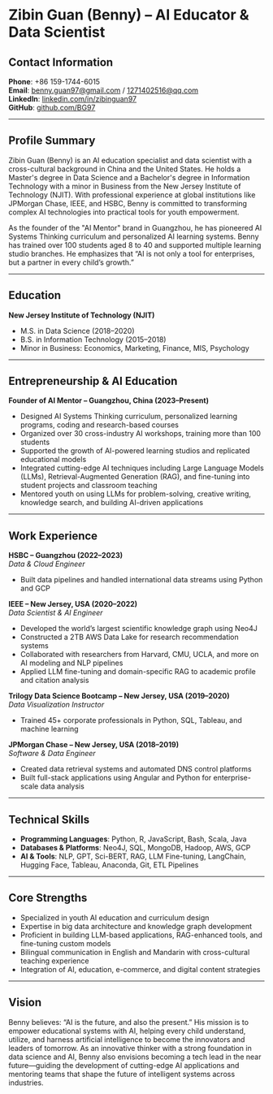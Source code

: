 # Zibin Guan (Benny) – AI Educator & Data Scientist

## Contact Information  
**Phone**: +86 159-1744-6015  
**Email**: benny.guan97@gmail.com / 1271402516@qq.com  
**LinkedIn**: [linkedin.com/in/zibinguan97](https://www.linkedin.com/in/zibinguan97)  
**GitHub**: [github.com/BG97](https://github.com/BG97)

---

## Profile Summary  
Zibin Guan (Benny) is an AI education specialist and data scientist with a cross-cultural background in China and the United States. He holds a Master's degree in Data Science and a Bachelor's degree in Information Technology with a minor in Business from the New Jersey Institute of Technology (NJIT). With professional experience at global institutions like JPMorgan Chase, IEEE, and HSBC, Benny is committed to transforming complex AI technologies into practical tools for youth empowerment.

As the founder of the "AI Mentor" brand in Guangzhou, he has pioneered AI Systems Thinking curriculum and personalized AI learning systems. Benny has trained over 100 students aged 8 to 40 and supported multiple learning studio branches. He emphasizes that “AI is not only a tool for enterprises, but a partner in every child’s growth.”

---

## Education  
**New Jersey Institute of Technology (NJIT)**  
- M.S. in Data Science (2018–2020)  
- B.S. in Information Technology (2015–2018)  
- Minor in Business: Economics, Marketing, Finance, MIS, Psychology

---

## Entrepreneurship & AI Education  
**Founder of AI Mentor – Guangzhou, China (2023–Present)**  
- Designed AI Systems Thinking curriculum, personalized learning programs, coding and research-based courses  
- Organized over 30 cross-industry AI workshops, training more than 100 students  
- Supported the growth of AI-powered learning studios and replicated educational models  
- Integrated cutting-edge AI techniques including Large Language Models (LLMs), Retrieval-Augmented Generation (RAG), and fine-tuning into student projects and classroom teaching  
- Mentored youth on using LLMs for problem-solving, creative writing, knowledge search, and building AI-driven applications

---

## Work Experience  

**HSBC – Guangzhou (2022–2023)**  
*Data & Cloud Engineer*  
- Built data pipelines and handled international data streams using Python and GCP

**IEEE – New Jersey, USA (2020–2022)**  
*Data Scientist & AI Engineer*  
- Developed the world’s largest scientific knowledge graph using Neo4J  
- Constructed a 2TB AWS Data Lake for research recommendation systems  
- Collaborated with researchers from Harvard, CMU, UCLA, and more on AI modeling and NLP pipelines  
- Applied LLM fine-tuning and domain-specific RAG to academic profile and citation analysis

**Trilogy Data Science Bootcamp – New Jersey, USA (2019–2020)**  
*Data Visualization Instructor*  
- Trained 45+ corporate professionals in Python, SQL, Tableau, and machine learning

**JPMorgan Chase – New Jersey, USA (2018–2019)**  
*Software & Data Engineer*  
- Created data retrieval systems and automated DNS control platforms  
- Built full-stack applications using Angular and Python for enterprise-scale data analysis

---

## Technical Skills  
- **Programming Languages**: Python, R, JavaScript, Bash, Scala, Java  
- **Databases & Platforms**: Neo4J, SQL, MongoDB, Hadoop, AWS, GCP  
- **AI & Tools**: NLP, GPT, Sci-BERT, RAG, LLM Fine-tuning, LangChain, Hugging Face, Tableau, Anaconda, Git, ETL Pipelines

---

## Core Strengths  
- Specialized in youth AI education and curriculum design  
- Expertise in big data architecture and knowledge graph development  
- Proficient in building LLM-based applications, RAG-enhanced tools, and fine-tuning custom models  
- Bilingual communication in English and Mandarin with cross-cultural teaching experience  
- Integration of AI, education, e-commerce, and digital content strategies

---

## Vision  
Benny believes: “AI is the future, and also the present.” His mission is to empower educational systems with AI, helping every child understand, utilize, and harness artificial intelligence to become the innovators and leaders of tomorrow. As an innovative thinker with a strong foundation in data science and AI, Benny also envisions becoming a tech lead in the near future—guiding the development of cutting-edge AI applications and mentoring teams that shape the future of intelligent systems across industries.